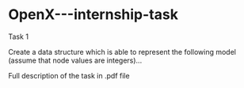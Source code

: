 # OpenX---internship-task

Task 1

Create a data structure which is able to represent the following model (assume that node values
are integers)...

Full description of the task in .pdf file


